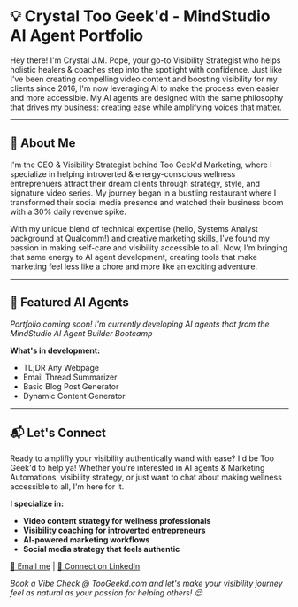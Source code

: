 # 💡 Crystal Too Geek'd - MindStudio AI Agent Portfolio

Hey there! I'm Crystal J.M. Pope, your go-to Visibility Strategist who helps holistic healers & coaches step into the spotlight with confidence. Just like I've been creating compelling video content and boosting visibility for my clients since 2016, I'm now leveraging AI to make the process even easier and more accessible. My AI agents are designed with the same philosophy that drives my business: creating ease while amplifying voices that matter.

---

## 🤖 About Me

I'm the CEO & Visibility Strategist behind Too Geek'd Marketing, where I specialize in helping introverted & energy-conscious wellness entreprenuers attract their dream clients through strategy, style, and signature video series. My journey began in a bustling restaurant where I transformed their social media presence and watched their business boom with a 30% daily revenue spike. 

With my unique blend of technical expertise (hello, Systems Analyst background at Qualcomm!) and creative marketing skills, I've found my passion in making self-care and visibility accessible to all. Now, I'm bringing that same energy to AI agent development, creating tools that make marketing feel less like a chore and more like an exciting adventure.

---

## 🚀 Featured AI Agents

*Portfolio coming soon! I'm currently developing AI agents that from the MindStudio AI Agent Builder Bootcamp*

**What's in development:**
- TL;DR Any Webpage
- Email Thread Summarizer 
- Basic Blog Post Generator
- Dynamic Content Generator

---

## 📬 Let's Connect

Ready to amplifly your visibility authentically wand with ease? I'd be Too Geek'd to help ya! Whether you're interested in AI agents & Marketing Automations, visibility strategy, or just want to chat about making wellness accessible to all, I'm here for it.

**I specialize in:**
- **Video content strategy for wellness professionals**
- **Visibility coaching for introverted entrepreneurs**
- **AI-powered marketing workflows**
- **Social media strategy that feels authentic**

[📧 Email me](mailto:crystal@toogeekd.com) | [💼 Connect on LinkedIn](https://www.linkedin.com/in/crystaltoogeekd)

*Book a Vibe Check @ TooGeekd.com and let's make your visibility journey feel as natural as your passion for helping others! 😌*
